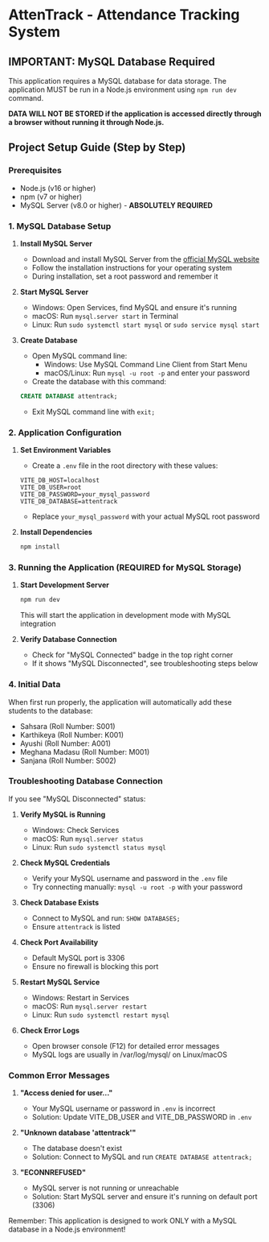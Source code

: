 
# AttenTrack - Attendance Tracking System

## IMPORTANT: MySQL Database Required

This application requires a MySQL database for data storage. The application MUST be run in a Node.js environment using `npm run dev` command.

**DATA WILL NOT BE STORED if the application is accessed directly through a browser without running it through Node.js.**

## Project Setup Guide (Step by Step)

### Prerequisites
- Node.js (v16 or higher)
- npm (v7 or higher)
- MySQL Server (v8.0 or higher) - **ABSOLUTELY REQUIRED**

### 1. MySQL Database Setup

1. **Install MySQL Server**
   - Download and install MySQL Server from the [official MySQL website](https://dev.mysql.com/downloads/mysql/)
   - Follow the installation instructions for your operating system
   - During installation, set a root password and remember it

2. **Start MySQL Server**
   - Windows: Open Services, find MySQL and ensure it's running
   - macOS: Run `mysql.server start` in Terminal
   - Linux: Run `sudo systemctl start mysql` or `sudo service mysql start`

3. **Create Database**
   - Open MySQL command line:
     - Windows: Use MySQL Command Line Client from Start Menu
     - macOS/Linux: Run `mysql -u root -p` and enter your password
   - Create the database with this command:
   ```sql
   CREATE DATABASE attentrack;
   ```
   - Exit MySQL command line with `exit;`

### 2. Application Configuration

1. **Set Environment Variables**
   - Create a `.env` file in the root directory with these values:
   ```
   VITE_DB_HOST=localhost
   VITE_DB_USER=root
   VITE_DB_PASSWORD=your_mysql_password
   VITE_DB_DATABASE=attentrack
   ```
   - Replace `your_mysql_password` with your actual MySQL root password

2. **Install Dependencies**
   ```bash
   npm install
   ```

### 3. Running the Application (REQUIRED for MySQL Storage)

1. **Start Development Server**
   ```bash
   npm run dev
   ```
   This will start the application in development mode with MySQL integration

2. **Verify Database Connection**
   - Check for "MySQL Connected" badge in the top right corner
   - If it shows "MySQL Disconnected", see troubleshooting steps below

### 4. Initial Data

When first run properly, the application will automatically add these students to the database:
- Sahsara (Roll Number: S001)
- Karthikeya (Roll Number: K001)
- Ayushi (Roll Number: A001)
- Meghana Madasu (Roll Number: M001)
- Sanjana (Roll Number: S002)

### Troubleshooting Database Connection

If you see "MySQL Disconnected" status:

1. **Verify MySQL is Running**
   - Windows: Check Services
   - macOS: Run `mysql.server status`
   - Linux: Run `sudo systemctl status mysql`

2. **Check MySQL Credentials**
   - Verify your MySQL username and password in the `.env` file
   - Try connecting manually: `mysql -u root -p` with your password

3. **Check Database Exists**
   - Connect to MySQL and run: `SHOW DATABASES;`
   - Ensure `attentrack` is listed

4. **Check Port Availability**
   - Default MySQL port is 3306
   - Ensure no firewall is blocking this port

5. **Restart MySQL Service**
   - Windows: Restart in Services
   - macOS: Run `mysql.server restart`
   - Linux: Run `sudo systemctl restart mysql`

6. **Check Error Logs**
   - Open browser console (F12) for detailed error messages
   - MySQL logs are usually in /var/log/mysql/ on Linux/macOS

### Common Error Messages

1. **"Access denied for user..."**
   - Your MySQL username or password in `.env` is incorrect
   - Solution: Update VITE_DB_USER and VITE_DB_PASSWORD in `.env`

2. **"Unknown database 'attentrack'"**
   - The database doesn't exist
   - Solution: Connect to MySQL and run `CREATE DATABASE attentrack;`

3. **"ECONNREFUSED"**
   - MySQL server is not running or unreachable
   - Solution: Start MySQL server and ensure it's running on default port (3306)

Remember: This application is designed to work ONLY with a MySQL database in a Node.js environment!
